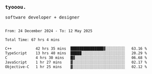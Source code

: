 <samp>
   <h3>tyooou.</h3>
   software developer + designer
   <br/><br/>
  <!--START_SECTION:waka-->

```txt
From: 24 December 2024 - To: 12 May 2025

Total Time: 67 hrs 4 mins

C++           42 hrs 35 mins  ███████████████▓░░░░░░░░░   63.16 %
TypeScript    13 hrs 40 mins  █████░░░░░░░░░░░░░░░░░░░░   20.29 %
C             4 hrs 30 mins   █▓░░░░░░░░░░░░░░░░░░░░░░░   06.68 %
JavaScript    1 hr 27 mins    ▓░░░░░░░░░░░░░░░░░░░░░░░░   02.17 %
Objective-C   1 hr 25 mins    ▓░░░░░░░░░░░░░░░░░░░░░░░░   02.12 %
```

<!--END_SECTION:waka-->
</samp>
